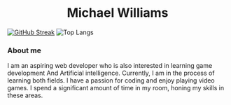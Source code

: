 <center>
   <h1>Michael Williams</h1> 
</center>

[![GitHub Streak](https://streak-stats.demolab.com?user=Michaelw746&theme=dark)](https://git.io/streak-stats) ![Top Langs](https://github-readme-stats.vercel.app/api/top-langs/?username=Michaelw746&hide_progress=true)



### About me 
I am an aspiring web developer who is also interested in learning game development And Artificial intelligence. Currently, I am in the process of learning both fields. I have a passion for coding and enjoy playing video games. I spend a significant amount of time in my room, honing my skills in these areas. 
